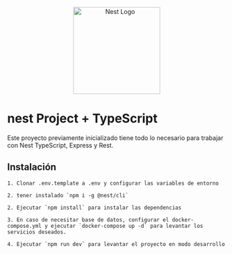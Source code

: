 <p align="center">
  <a href="http://nestjs.com/" target="blank"><img src="https://nestjs.com/img/logo-small.svg" width="200" alt="Nest Logo" /></a>
</p>

# nest Project + TypeScript

Este proyecto previamente inicializado tiene todo lo necesario para trabajar con Nest TypeScript, Express y Rest.


## Instalación

```
1. Clonar .env.template a .env y configurar las variables de entorno
```
```
2. tener instalado `npm i -g @nest/cli`
```
```
2. Ejecutar `npm install` para instalar las dependencias
```
```
3. En caso de necesitar base de datos, configurar el docker-compose.yml y ejecutar `docker-compose up -d` para levantar los servicios deseados.
```
```
4. Ejecutar `npm run dev` para levantar el proyecto en modo desarrollo
```